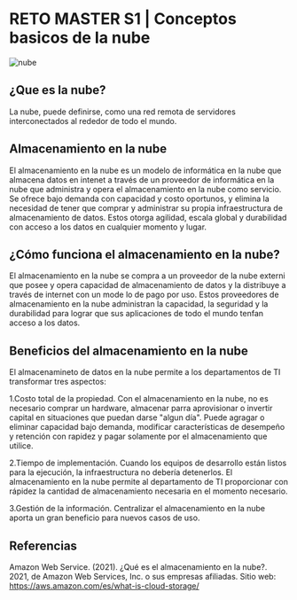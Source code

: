# RETO MASTER S1 | Conceptos basicos de la nube

![nube](https://storage.googleapis.com/icemdweb-wp-uploads/2018/03/896be30b-cloud-computing-que-es-.jpg)

## ¿Que es la nube?

La nube, puede definirse, como una red remota de servidores interconectados al rededor de todo el mundo.

## Almacenamiento en la nube

El almacenamiento en la nube es un modelo de informática en la nube que almacena datos en intenet a través de un proveedor de informática en la nube que administra y opera el almacenamiento en la nube como servicio. Se ofrece bajo demanda con capacidad y costo oportunos, y elimina la necesidad de tener que comprar y administrar su propia infraestructura de almacenamiento de datos. Estos otorga agilidad, escala global y durabilidad con acceso a los datos en cualquier momento y lugar.  

## ¿Cómo funciona el almacenamiento en la nube?
El almacenamiento en la nube se compra a un proveedor de la nube externi que posee y opera capacidad de almacenamiento de datos y la distribuye a través de internet con un mode lo de pago por uso. Estos proveedores de almacenamiento en la nube administran la capacidad, la seguridad y la durabilidad para lograr que sus aplicaciones de todo el mundo tenfan acceso a los datos.

## Beneficios del almacenamiento en la nube
El almacenamineto de datos en la nube permite a los departamentos de TI transformar tres aspectos:

1.Costo total de la propiedad. Con el almacenamiento en la nube, no es necesario comprar un hardware, almacenar parra aprovisionar o invertir capital en situaciones que puedan darse "algun día". Puede agragar o eliminar capacidad bajo demanda, modificar características de desempeño y retención con rapidez y pagar solamente por el almacenamiento que utilice.

2.Tiempo de implementación. Cuando los equipos de desarrollo están listos para la ejecución, la infraestructura no debería detenerlos. El almacenamiento en la nube permite al departamento de TI proporcionar con rápidez la cantidad de almacenamiento necesaria en el momento necesario.

3.Gestión de la información. Centralizar el almacenamiento en la nube aporta un gran beneficio para nuevos casos de uso.

## Referencias
Amazon Web Service. (2021). ¿Qué es el almacenamiento en la nube?. 2021, de Amazon Web Services, Inc. o sus empresas afiliadas. Sitio web: https://aws.amazon.com/es/what-is-cloud-storage/
